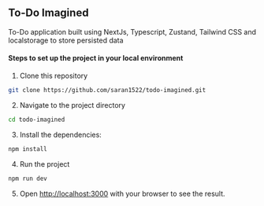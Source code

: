 ## To-Do Imagined

To-Do application built using NextJs, Typescript, Zustand, Tailwind CSS and localstorage to store persisted data

#### Steps to set up the project in your local environment

1. Clone this repository

```bash
git clone https://github.com/saran1522/todo-imagined.git
```

2. Navigate to the project directory

```bash
cd todo-imagined
```

3. Install the dependencies:

```bash
npm install
```

4. Run the project

```bash
npm run dev
```

5. Open [http://localhost:3000](http://localhost:3000) with your browser to see the result.
